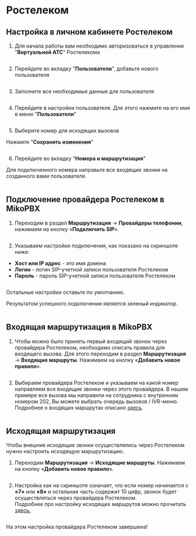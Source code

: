 # Ростелеком

## Настройка в личном кабинете Ростелеком <a href="#nastrojka_v_lichnom_kabinete_rostelekom" id="nastrojka_v_lichnom_kabinete_rostelekom"></a>

1. Для начала работы вам необходимо авторизоваться в управление "**Виртуальной АТС**" Ростелекома

<figure><img src="../../.gitbook/assets/1 (6).png" alt=""><figcaption></figcaption></figure>

2. Перейдите во вкладку "**Пользователи**", добавьте нового пользователя

<figure><img src="../../.gitbook/assets/2 (4).png" alt=""><figcaption></figcaption></figure>

3. Заполните все необходимые данные для пользователя

<figure><img src="../../.gitbook/assets/3 (11).png" alt=""><figcaption></figcaption></figure>

4. Перейдите в настройки пользователя. Для этого нажмите на его имя в меню "**Пользователи**"

<figure><img src="../../.gitbook/assets/4 (18).png" alt=""><figcaption></figcaption></figure>

5. Выберите номер для исходящих вызовов

Нажмите "**Сохранить изменения**"

<figure><img src="../../.gitbook/assets/5 (24).png" alt=""><figcaption></figcaption></figure>

6. Перейдите во вкладку "**Номера и маршрутизация**"

Для подключенного номера направьте все входящие звонки на созданного вами пользователя.

<figure><img src="../../.gitbook/assets/7 (5).png" alt=""><figcaption></figcaption></figure>

## Подключение провайдера Ростелеком в MikoPBX <a href="#podkljuchenie_provajdera_rostelekom_v_mikopbx" id="podkljuchenie_provajdera_rostelekom_v_mikopbx"></a>

1. &#x20;Переходим в раздел **Маршрутизация** → **Провайдеры телефонии**, нажимаем на кнопку «**Подключить SIP**».

<figure><img src="../../.gitbook/assets/8 (9).png" alt=""><figcaption></figcaption></figure>

2. Указываем настройки подключения, как показано на скриншоте ниже:

* **Хост или IP адрес** - это имя домена
* **Логин** - логин SIP-учетной записи пользователя Ростелеком
* **Пароль** - пароль SIP-учетной записи пользователя Ростелеком

<figure><img src="../../.gitbook/assets/10 (12).png" alt=""><figcaption></figcaption></figure>

Остальные настройки оставьте по умолчанию.

Результатом успешного подключения является зеленый индикатор.

<figure><img src="../../.gitbook/assets/11 (7).png" alt=""><figcaption></figcaption></figure>

## Входящая маршрутизация в MikoPBX <a href="#vxodjaschaja_marshrutizacija_v_mikopbx" id="vxodjaschaja_marshrutizacija_v_mikopbx"></a>

1. Чтобы можно было принять первый входящий звонок через провайдера Ростелеком, необходимо описать правила для входящего вызова. Для этого переходим в раздел **Маршрутизация** → **Входящие маршруты**. Нажимаем на кнопку «**Добавить новое правило**».

<figure><img src="../../.gitbook/assets/12 (3).png" alt=""><figcaption></figcaption></figure>

2. Выбираем провайдера Ростелеком и указываем на какой номер направляем все входящие звонки через этого провайдера. В нашем примере все вызова мы направили на сотрудника с внутренним номером 202, Вы можете выбрать очередь вызовов / IVR-меню. Подробнее о входящих маршрутах описано [здесь](../../manual/routing/incoming-routes.md).

<figure><img src="../../.gitbook/assets/13 (2).png" alt=""><figcaption></figcaption></figure>

## Исходящая маршрутизация <a href="#isxodjaschaja_marshrutizacija" id="isxodjaschaja_marshrutizacija"></a>

Чтобы внешние исходящие звонки осуществлялись через Ростелеком нужно настроить исходящую маршрутизацию.

1. Переходим **Маршрутизация** → **Исходящие маршруты**. Нажимаем на кнопку «**Добавить новое правило**».

<figure><img src="../../.gitbook/assets/14 (9).png" alt=""><figcaption></figcaption></figure>

2. Настройка как на скриншоте означает, что если номер начинается с **«7»** или **«8»** и остальная часть содержит 10 цифр, звонок будет осуществляться через провайдера Ростелеком.\
   Подробнее про настройку исходящих маршрутов можно прочитать [здесь.](../../manual/routing/outbound-routes.md)

<figure><img src="../../.gitbook/assets/15 (2).png" alt=""><figcaption></figcaption></figure>

На этом настройка провайдера Ростелеком завершена!
